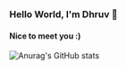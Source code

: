 ### Hello World, I'm Dhruv 👋
#### Nice to meet you :)


![Anurag's GitHub stats](https://github-readme-stats.vercel.app/api?username=anuraghazra&count_private=true)

<!--
**dhruv-tech/dhruv-tech** is a ✨ _special_ ✨ repository because its `README.md` (this file) appears on your GitHub profile.

Here are some ideas to get you started:

- 🔭 I’m currently working on ...
- 🌱 I’m currently learning ...
- 👯 I’m looking to collaborate on ...
- 🤔 I’m looking for help with ...
- 💬 Ask me about ...
- 📫 How to reach me: ...
- 😄 Pronouns: ...
- ⚡ Fun fact: ...
-->
